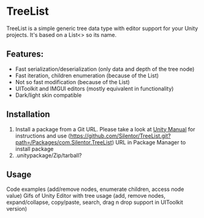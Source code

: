 # TreeList
TreeList is a simple generic tree data type with editor support for your Unity projects. It's based on a List<> so its name. 
## Features:
- Fast serialization/deserialization (only data and depth of the tree node)
- Fast iteration, children enumeration (because of the List)
- Not so fast modification (because of the List)
- UIToolkit and IMGUI editors (mostly equivalent in functionality)
- Dark/light skin compatible
## Installation
1. Install a package from a Git URL.
Please take a look at [Unity Manual](https://docs.unity3d.com/Manual/upm-ui-giturl.html) for instructions and use (https://github.com/Silentor/TreeList.git?path=/Packages/com.Silentor.TreeList) URL in Package Manager to install package
2. .unitypackage/Zip/tarball? 
## Usage
Code examples (add/remove nodes, enumerate children, access node value)
Gifs of Unity Editor with tree usage (add, remove nodes, expand/collapse, copy/paste, search, drag n drop support in UIToolkit version)

